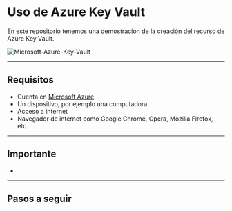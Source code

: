 # Uso de Azure Key Vault
En este repositorio tenemos una demostración de la creación del recurso de Azure Key Vault.

![Microsoft-Azure-Key-Vault](https://www.azureblue.io/content/images/2020/11/images.png)

---

## Requisitos
- Cuenta en [Microsoft Azure](https://portal.azure.com)
- Un dispositivo, por ejemplo una computadora
- Acceso a internet
- Navegador de internet como Google Chrome, Opera, Mozilla Firefox, etc.

---

## Importante
- 

---

## Pasos a seguir